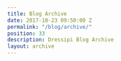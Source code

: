 ```yaml
---
title: Blog Archive
date: 2017-10-23 09:50:00 Z
permalink: "/blog/archive/"
position: 33
description: Dressipi Blog Archive
layout: archive
---
```


